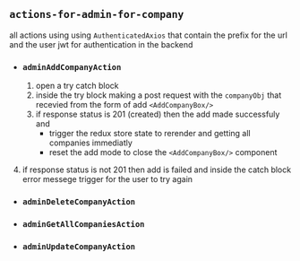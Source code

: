 ## `actions-for-admin-for-company`

all actions using using `AuthenticatedAxios` that contain the prefix for the url and the user jwt for authentication in the backend

- ### `adminAddCompanyAction`
  1. open a try catch block
  2. inside the try block making a post request with the `companyObj` that
     recevied from the form of add `<AddCompanyBox/>`
  3. if response status is 201 (created) then the add made successfuly and
     - trigger the redux store state to rerender and getting all companies immediatly
     - reset the add mode to close the `<AddCompanyBox/>` component

4. if response status is not 201 then add is failed and inside the catch block error messege trigger
   for the user to try again

- ### `adminDeleteCompanyAction`

- ### `adminGetAllCompaniesAction`

- ### `adminUpdateCompanyAction`
